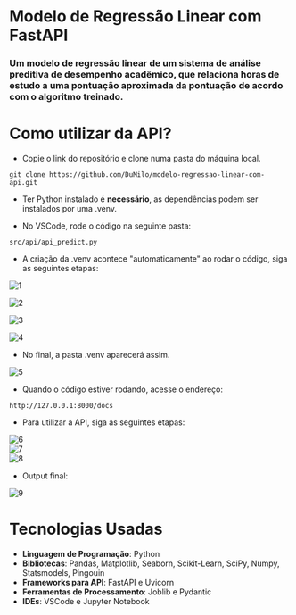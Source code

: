 # Modelo de Regressão Linear com FastAPI
### Um modelo de regressão linear de um sistema de análise preditiva de desempenho acadêmico, que relaciona horas de estudo a uma pontuação aproximada da pontuação de acordo com o algoritmo treinado.

# Como utilizar da API?

* Copie o link do repositório e clone numa pasta do máquina local.
```
git clone https://github.com/DuMilo/modelo-regressao-linear-com-api.git
```

* Ter Python instalado é **necessário**, as dependências podem ser instalados por uma .venv.

* No VSCode, rode o código na seguinte pasta:

```
src/api/api_predict.py
``` 

* A criação da .venv acontece "automaticamente" ao rodar o código, siga as seguintes etapas:

![1](https://github.com/user-attachments/assets/349e1270-7df2-49be-bc96-7a6de565a105)<br>

![2](https://github.com/user-attachments/assets/24f5f1b9-8b02-4b1b-8e72-3e4409b44da7)<br>

![3](https://github.com/user-attachments/assets/0d5ee4c4-180e-43f8-b5b8-4fa8491b7e87)<br>

![4](https://github.com/user-attachments/assets/4ccd847d-d8ad-4470-b289-b7981b7afe8a)<br>

* No final, a pasta .venv aparecerá assim.
  
![5](https://github.com/user-attachments/assets/e16af1ff-bbca-48fc-b85e-51df51d48022)<br>

* Quando o código estiver rodando, acesse o endereço:

```
http://127.0.0.1:8000/docs
```

* Para utilizar a API, siga as seguintes etapas:
  
![6](https://github.com/user-attachments/assets/f260e6b3-7ff5-4ade-8bec-951164bd6cb9)<br>
![7](https://github.com/user-attachments/assets/53582214-41ff-4d0a-b900-1692aed67fd0)<br>
![8](https://github.com/user-attachments/assets/4965fd8b-ab60-4e90-865d-a8be002d56b1)<br>

* Output final:

![9](https://github.com/user-attachments/assets/0befc8e3-c900-405b-be98-5401168fb9de)<br>

#

# Tecnologias Usadas

* **Linguagem de Programação**: Python
* **Bibliotecas**: Pandas, Matplotlib, Seaborn, Scikit-Learn, SciPy, Numpy, Statsmodels, Pingouin
* **Frameworks para API**: FastAPI e Uvicorn
* **Ferramentas de Processamento**: Joblib e Pydantic
* **IDEs**: VSCode e Jupyter Notebook
